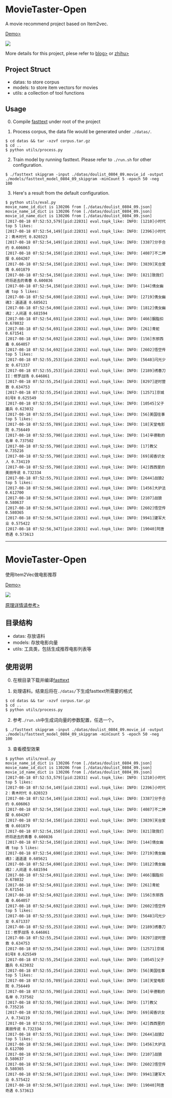 # MovieTaster-Open

A movie recommend project based on Item2vec.

[Demo>](https://movietaster.leanapp.cn/movies/)

<img src="/recommend_multiple.jpg" />

More details for this project, plese refer to [blog>](https://lujiaying.github.io/posts/2017/08/MovieTaster/) or [zhihu>](https://zhuanlan.zhihu.com/p/28491088)

## Project Struct
- datas:  to store corpus
- models: to store item vectors for movies
- utils: a collection of tool functions


## Usage

0. Compile [fasttext](https://github.com/facebookresearch/fastText) under root of the project

1. Process corpus, the data file would be generated under ```./datas/```.

```
$ cd datas && tar -xzvf corpus.tar.gz
$ cd ..
$ python utils/process.py
```

2. Train model by running fasttext. Please refer to ```./run.sh``` for other configuration.

```
$ ./fasttext skipgram -input ./datas/doulist_0804_09.movie_id -output ./models/fasttext_model_0804_09_skipgram -minCount 5 -epoch 50 -neg 100
```

3. Here's a result from the default configuration.

```
$ python utils/eval.py
movie_name_id_dict is 130206 from [./datas/doulist_0804_09.json]
movie_name_id_dict is 130206 from [./datas/doulist_0804_09.json]
movie_id_name_dict is 130206 from [./datas/doulist_0804_09.json]
[2017-08-18 07:52:53,579][pid:22831] eval.topk_like: INFO: [1210]小时代 top 5 likes:
[2017-08-18 07:52:54,149][pid:22831] eval.topk_like: INFO: [2396]小时代2：青木时代 0.820323
[2017-08-18 07:52:54,149][pid:22831] eval.topk_like: INFO: [3387]分手合约 0.606063
[2017-08-18 07:52:54,150][pid:22831] eval.topk_like: INFO: [4087]不二神探 0.604207
[2017-08-18 07:52:54,150][pid:22831] eval.topk_like: INFO: [3839]天台爱情 0.601879
[2017-08-18 07:52:54,150][pid:22831] eval.topk_like: INFO: [821]致我们终将逝去的青春 0.600836
[2017-08-18 07:52:54,150][pid:22831] eval.topk_like: INFO: [144]倩女幽魂 top 5 likes:
[2017-08-18 07:52:54,690][pid:22831] eval.topk_like: INFO: [2719]倩女幽魂3：道道道 0.685621
[2017-08-18 07:52:54,690][pid:22831] eval.topk_like: INFO: [1812]倩女幽魂2：人间道 0.681594
[2017-08-18 07:52:54,691][pid:22831] eval.topk_like: INFO: [466]胭脂扣 0.678032
[2017-08-18 07:52:54,691][pid:22831] eval.topk_like: INFO: [261]青蛇 0.671541
[2017-08-18 07:52:54,692][pid:22831] eval.topk_like: INFO: [156]东邪西毒 0.664057
[2017-08-18 07:52:54,692][pid:22831] eval.topk_like: INFO: [2602]悟空传 top 5 likes:
[2017-08-18 07:52:55,253][pid:22831] eval.topk_like: INFO: [5648]闪光少女 0.671337
[2017-08-18 07:52:55,253][pid:22831] eval.topk_like: INFO: [2189]绣春刀II：修罗战场 0.646861
[2017-08-18 07:52:55,254][pid:22831] eval.topk_like: INFO: [8297]逆时营救 0.634753
[2017-08-18 07:52:55,254][pid:22831] eval.topk_like: INFO: [12571]京城81号Ⅱ 0.625549
[2017-08-18 07:52:55,254][pid:22831] eval.topk_like: INFO: [10545]父子雄兵 0.623032
[2017-08-18 07:52:55,254][pid:22831] eval.topk_like: INFO: [56]美国往事 top 5 likes:
[2017-08-18 07:52:55,789][pid:22831] eval.topk_like: INFO: [18]天堂电影院 0.756449
[2017-08-18 07:52:55,790][pid:22831] eval.topk_like: INFO: [14]辛德勒的名单 0.737502
[2017-08-18 07:52:55,790][pid:22831] eval.topk_like: INFO: [17]教父 0.735216
[2017-08-18 07:52:55,790][pid:22831] eval.topk_like: INFO: [69]闻香识女人 0.734119
[2017-08-18 07:52:55,790][pid:22831] eval.topk_like: INFO: [42]西西里的美丽传说 0.732334
[2017-08-18 07:52:55,791][pid:22831] eval.topk_like: INFO: [2644]战狼2 top 5 likes:
[2017-08-18 07:52:56,346][pid:22831] eval.topk_like: INFO: [1456]大护法 0.612700
[2017-08-18 07:52:56,347][pid:22831] eval.topk_like: INFO: [2107]战狼 0.580637
[2017-08-18 07:52:56,347][pid:22831] eval.topk_like: INFO: [2602]悟空传 0.580365
[2017-08-18 07:52:56,347][pid:22831] eval.topk_like: INFO: [9941]建军大业 0.575422
[2017-08-18 07:52:56,347][pid:22831] eval.topk_like: INFO: [19040]阿唐奇遇 0.573613
```

------------------------

# MovieTaster-Open

使用Item2Vec做电影推荐

[Demo>](https://movietaster.leanapp.cn/movies/)

<img src="/recommend_multiple.jpg" />

[原理详情请参考>](https://lujiaying.github.io/posts/2017/08/MovieTaster/)

## 目录结构
- datas:  存放语料
- models: 存放电影向量
- utils: 工具类，包括生成推荐电影列表等


## 使用说明

0. 在根目录下载并编译[fasttext](https://github.com/facebookresearch/fastText)

1. 处理语料。结束后将在```./datas/```下生成fasttext所需要的格式

```
$ cd datas && tar -xzvf corpus.tar.gz
$ cd ..
$ python utils/process.py
```

2. 参考```./run.sh```中生成词向量的参数配置，任选一个。

```
$ ./fasttext skipgram -input ./datas/doulist_0804_09.movie_id -output ./models/fasttext_model_0804_09_skipgram -minCount 5 -epoch 50 -neg 100
```

3. 查看模型效果

```
$ python utils/eval.py
movie_name_id_dict is 130206 from [./datas/doulist_0804_09.json]
movie_name_id_dict is 130206 from [./datas/doulist_0804_09.json]
movie_id_name_dict is 130206 from [./datas/doulist_0804_09.json]
[2017-08-18 07:52:53,579][pid:22831] eval.topk_like: INFO: [1210]小时代 top 5 likes:
[2017-08-18 07:52:54,149][pid:22831] eval.topk_like: INFO: [2396]小时代2：青木时代 0.820323
[2017-08-18 07:52:54,149][pid:22831] eval.topk_like: INFO: [3387]分手合约 0.606063
[2017-08-18 07:52:54,150][pid:22831] eval.topk_like: INFO: [4087]不二神探 0.604207
[2017-08-18 07:52:54,150][pid:22831] eval.topk_like: INFO: [3839]天台爱情 0.601879
[2017-08-18 07:52:54,150][pid:22831] eval.topk_like: INFO: [821]致我们终将逝去的青春 0.600836
[2017-08-18 07:52:54,150][pid:22831] eval.topk_like: INFO: [144]倩女幽魂 top 5 likes:
[2017-08-18 07:52:54,690][pid:22831] eval.topk_like: INFO: [2719]倩女幽魂3：道道道 0.685621
[2017-08-18 07:52:54,690][pid:22831] eval.topk_like: INFO: [1812]倩女幽魂2：人间道 0.681594
[2017-08-18 07:52:54,691][pid:22831] eval.topk_like: INFO: [466]胭脂扣 0.678032
[2017-08-18 07:52:54,691][pid:22831] eval.topk_like: INFO: [261]青蛇 0.671541
[2017-08-18 07:52:54,692][pid:22831] eval.topk_like: INFO: [156]东邪西毒 0.664057
[2017-08-18 07:52:54,692][pid:22831] eval.topk_like: INFO: [2602]悟空传 top 5 likes:
[2017-08-18 07:52:55,253][pid:22831] eval.topk_like: INFO: [5648]闪光少女 0.671337
[2017-08-18 07:52:55,253][pid:22831] eval.topk_like: INFO: [2189]绣春刀II：修罗战场 0.646861
[2017-08-18 07:52:55,254][pid:22831] eval.topk_like: INFO: [8297]逆时营救 0.634753
[2017-08-18 07:52:55,254][pid:22831] eval.topk_like: INFO: [12571]京城81号Ⅱ 0.625549
[2017-08-18 07:52:55,254][pid:22831] eval.topk_like: INFO: [10545]父子雄兵 0.623032
[2017-08-18 07:52:55,254][pid:22831] eval.topk_like: INFO: [56]美国往事 top 5 likes:
[2017-08-18 07:52:55,789][pid:22831] eval.topk_like: INFO: [18]天堂电影院 0.756449
[2017-08-18 07:52:55,790][pid:22831] eval.topk_like: INFO: [14]辛德勒的名单 0.737502
[2017-08-18 07:52:55,790][pid:22831] eval.topk_like: INFO: [17]教父 0.735216
[2017-08-18 07:52:55,790][pid:22831] eval.topk_like: INFO: [69]闻香识女人 0.734119
[2017-08-18 07:52:55,790][pid:22831] eval.topk_like: INFO: [42]西西里的美丽传说 0.732334
[2017-08-18 07:52:55,791][pid:22831] eval.topk_like: INFO: [2644]战狼2 top 5 likes:
[2017-08-18 07:52:56,346][pid:22831] eval.topk_like: INFO: [1456]大护法 0.612700
[2017-08-18 07:52:56,347][pid:22831] eval.topk_like: INFO: [2107]战狼 0.580637
[2017-08-18 07:52:56,347][pid:22831] eval.topk_like: INFO: [2602]悟空传 0.580365
[2017-08-18 07:52:56,347][pid:22831] eval.topk_like: INFO: [9941]建军大业 0.575422
[2017-08-18 07:52:56,347][pid:22831] eval.topk_like: INFO: [19040]阿唐奇遇 0.573613
```

